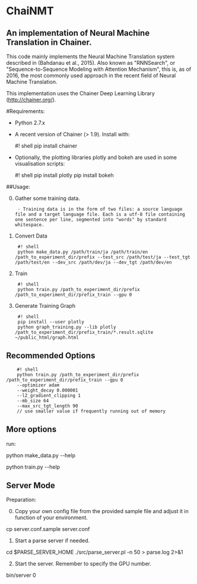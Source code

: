 # ChaiNMT
## An implementation of Neural Machine Translation in Chainer.
This code mainly implements the Neural Machine Translation system described in (Bahdanau et al., 2015). Also known as "RNNSearch", or "Sequence-to-Sequence Modeling with Attention Mechanism", this is, as of 2016, the most commonly used approach in the recent field of Neural Machine Translation.

This implementation uses the Chainer Deep Learning Library (http://chainer.org/).

#Requirements:
* Python 2.7.x
* A recent version of Chainer (> 1.9). Install with:

    #! shell
    pip install chainer

* Optionally, the plotting libraries plotly and bokeh are used in some visualisation scripts:

    #! shell
    pip install plotly
    pip install bokeh

##Usage:

0. Gather some training data.

        - Training data is in the form of two files: a source language file and a target language file. Each is a utf-8 file containing one sentence per line, segmented into "words" by standard whitespace.

1. Convert Data

        #! shell
        python make_data.py /path/train/ja /path/train/en /path_to_experiment_dir/prefix --test_src /path/test/ja --test_tgt /path/test/en --dev_src /path/dev/ja --dev_tgt /path/dev/en

2. Train

        #! shell
        python train.py /path_to_experiment_dir/prefix /path_to_experiment_dir/prefix_train --gpu 0

1. Generate Training Graph

        #! shell
        pip install --user plotly
        python graph_training.py --lib plotly /path_to_experiment_dir/prefix_train/*.result.sqlite ~/public_html/graph.html

## Recommended Options

        #! shell
        python train.py /path_to_experiment_dir/prefix /path_to_experiment_dir/prefix_train --gpu 0
        --optimizer adam
        --weight_decay 0.000001
        --l2_gradient_clipping 1
        --mb_size 64
        --max_src_tgt_length 90
        // use smaller value if frequently running out of memory

## More options

run:

python make_data.py --help

python train.py --help

## Server Mode

Preparation: 

0. Copy your own config file from the provided sample file and adjust it in function of your environment.

cp server.conf.sample server.conf

1. Start a parse server if needed.

cd $PARSE_SERVER_HOME
./src/parse_server.pl -n 50 > parse.log 2>&1

2. Start the server.  Remember to specify the GPU number.

bin/server 0
